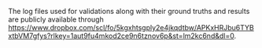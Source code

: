 The log files used for validations along with their ground truths and results are publicly available through https://www.dropbox.com/scl/fo/5kgxhtsgply2e4jkqdtbw/APKxHRJbu6TYBxtbVM7gfys?rlkey=1aut9fu4mkod2ce9n6tznov6p&st=lm2kc6nd&dl=0.